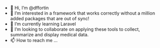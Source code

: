 - 👋 Hi, I’m @dffortin
- 👀 I’m interested in a framework that works correctly without a million added packages that are out of sync!
- 🌱 I’m currently learning Laravel
- 💞️ I’m looking to collaborate on applying these tools to collect, summarize and display medical data.
- 📫 How to reach me ...

<!---
dffortin/dffortin is a ✨ special ✨ repository because its `README.md` (this file) appears on your GitHub profile.
You can click the Preview link to take a look at your changes.
--->
